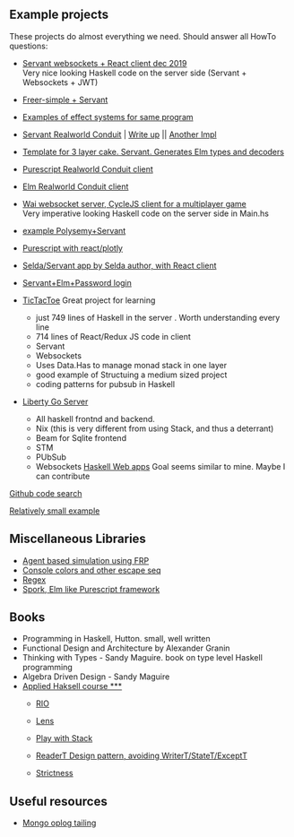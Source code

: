 
## Example projects
These projects do almost everything we need. Should answer all HowTo questions:
- [Servant websockets + React client dec 2019](https://github.com/dnikolovv/haskell-tic-tac-toe)\
  Very nice looking Haskell code on the server side (Servant + Websockets + JWT)
- [Freer-simple + Servant](https://github.com/alasconnect/haskell-web-app-freer)
- [Examples of effect systems for same program](https://github.com/stepchowfun/effects)
- [Servant Realworld Conduit](https://gitlab.com/ibnuda/real-world-conduit) | [Write up](https://siskam.link/2018-07-02-thinkster-s-realworld---backend.html) || [Another Impl](https://gitlab.com/ibnuda/real-world-conduit)
- [Template for 3 layer cake. Servant. Generates Elm types and decoders](https://github.com/Holmusk/three-layer)
- [Purescript Realworld Conduit client](https://github.com/thomashoneyman/purescript-halogen-realworld)
- [Elm Realworld Conduit client](https://github.com/rtfeldman/elm-spa-example)
- [Wai websocket server, CycleJS client for a multiplayer game](https://github.com/dschalk/functional-javascript)\
  Very imperative looking Haskell code on the server side in Main.hs
- [example Polysemy+Servant](https://github.com/EncodePanda/todo-rest)
- [Purescript with react/plotly](https://github.com/ntwilson/playground)
- [Selda/Servant app by Selda author, with React client](https://github.com/valderman/hootsman)
- [Servant+Elm+Password login](https://github.com/3kyro/servant-auth-elm.git)
- [TicTacToe](https://github.com/dnikolovv/haskell-tic-tac-toe.git) 
Great project for learning
  - just 749 lines of Haskell in the server . Worth understanding every line
  - 714 lines of React/Redux JS code in client
  - Servant
  - Websockets
  - Uses Data.Has to manage monad stack in one layer
  - good example of Structuing a medium sized project
  - coding patterns for pubsub in Haskell
- [Liberty Go Server](https://github.com/Maxfield-Chen/liberty-go-server.git)

  - All haskell frontnd and backend. 
  - Nix (this is very different from using Stack, and thus a deterrant)
  - Beam for Sqlite frontend
  - STM
  - PUbSub
  - Websockets
[Haskell Web apps](https://github.com/vacationlabs/haskell-webapps) Goal seems similar to mine. Maybe I can contribute

[Github code search](https://github.com/search?q=Servant.Auth++extension%3Ahs&type=Code&ref=advsearch&l=&l=)

[Relatively small example](https://github.com/jmackie/servant-example)

## Miscellaneous Libraries
- [Agent based simulation using FRP](https://github.com/thalerjonathan/chimera)
- [Console colors and other escape seq](https://github.com/feuerbach/ansi-terminal)
- [Regex](https://github.com/myfreeweb/pcre-heavy)
- [Spork, Elm like Purescript framework](https://github.com/natefaubion/purescript-spork)
## Books
- Programming in Haskell, Hutton. small, well written 
- Functional Design and Architecture by Alexander Granin
- Thinking with Types - Sandy Maguire. book on type level Haskell programming
- Algebra Driven Design - Sandy Maguire
- [Applied Haksell course *** ](https://www.fpcomplete.com/haskell/syllabus/)
    - [RIO](https://www.fpcomplete.com/haskell/library/rio/)
    - [Lens](https://www.fpcomplete.com/haskell/tutorial/lens/)
    - [Play with Stack](https://www.fpcomplete.com/haskell/tutorial/stack-script/)

    - [ReaderT Design pattern, avoiding WriterT/StateT/ExceptT](https://www.fpcomplete.com/blog/2017/06/-readert-design-pattern/)

    - [Strictness](https://www.fpcomplete.com/blog/2017/09/all-about-strictness/)

## Useful resources

- [Mongo oplog tailing](https://gist.github.com/aloiscochard/1338d462f12a7480dd42)